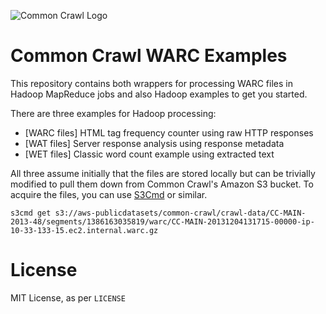 ![Common Crawl Logo](http://commoncrawl.org/wp-content/uploads/2012/04/ccLogo.png)

# Common Crawl WARC Examples

This repository contains both wrappers for processing WARC files in Hadoop MapReduce jobs and also Hadoop examples to get you started.

There are three examples for Hadoop processing:

+ [WARC files] HTML tag frequency counter using raw HTTP responses
+ [WAT files] Server response analysis using response metadata
+ [WET files] Classic word count example using extracted text

All three assume initially that the files are stored locally but can be trivially modified to pull them down from Common Crawl's Amazon S3 bucket.
To acquire the files, you can use [S3Cmd](http://s3tools.org/s3cmd) or similar.

    s3cmd get s3://aws-publicdatasets/common-crawl/crawl-data/CC-MAIN-2013-48/segments/1386163035819/warc/CC-MAIN-20131204131715-00000-ip-10-33-133-15.ec2.internal.warc.gz

# License

MIT License, as per `LICENSE`
